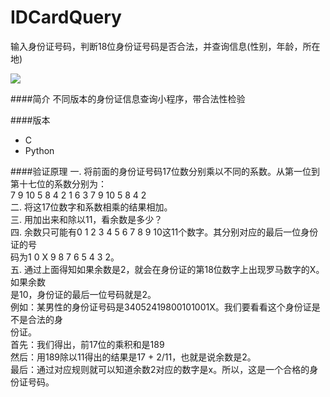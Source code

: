 IDCardQuery
===========

输入身份证号码，判断18位身份证号码是否合法，并查询信息(性别，年龄，所在地)

![](http://ishell.me/wp-content/uploads/2014/07/pythonIDcard.png)

####简介
不同版本的身份证信息查询小程序，带合法性检验

####版本
* C
* Python

####验证原理
一. 将前面的身份证号码17位数分别乘以不同的系数。从第一位到第十七位的系数分别为：<br />7 9 10 5 8 4 2 1 6 3 7 9 10 5 8 4 2<br />二. 将这17位数字和系数相乘的结果相加。<br />三. 用加出来和除以11，看余数是多少？<br />四. 余数只可能有0 1 2 3 4 5 6 7 8 9 10这11个数字。其分别对应的最后一位身份证的号<br />码为1 0 X 9 8 7 6 5 4 3 2。<br />五. 通过上面得知如果余数是2，就会在身份证的第18位数字上出现罗马数字的Ⅹ。如果余数<br />是10，身份证的最后一位号码就是2。<br />例如：某男性的身份证号码是34052419800101001X。我们要看看这个身份证是不是合法的身<br />份证。<br />首先：我们得出，前17位的乘积和是189<br />然后：用189除以11得出的结果是17 + 2/11，也就是说余数是2。<br />最后：通过对应规则就可以知道余数2对应的数字是x。所以，这是一个合格的身份证号码。<br /><br />



